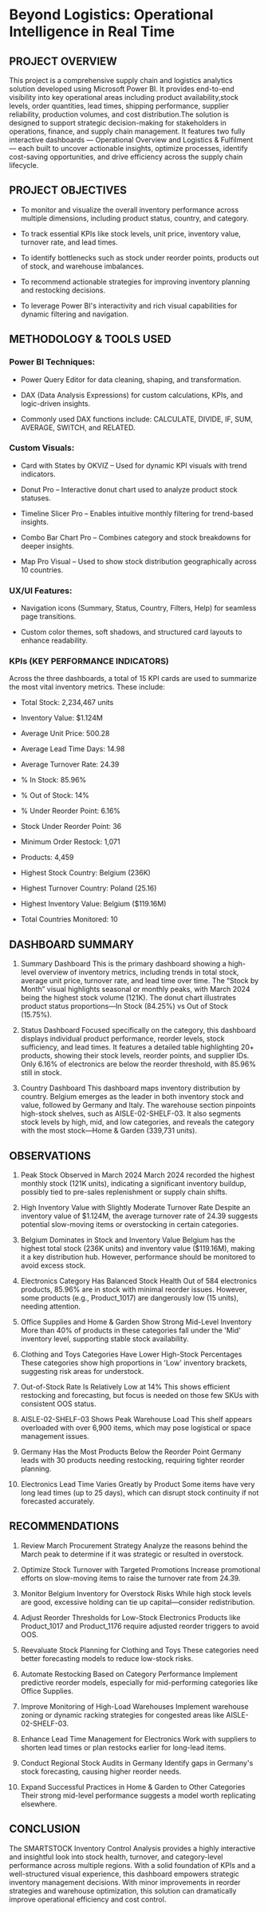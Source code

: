 # Beyond Logistics: Operational Intelligence in Real Time

## PROJECT OVERVIEW
This project is a comprehensive supply chain and logistics analytics solution developed using Microsoft Power BI. It provides end-to-end visibility into key operational areas including product availability,stock levels, order quantities, lead times, shipping performance, supplier reliability, production volumes, and cost distribution.The solution is designed to support strategic decision-making for stakeholders in operations, finance, and supply chain management. It features two fully interactive dashboards — Operational Overview and Logistics & Fulfilment — each built to uncover actionable insights, optimize processes, identify cost-saving opportunities, and drive efficiency across the supply chain lifecycle.
 
## PROJECT  OBJECTIVES
- To monitor and visualize the overall inventory performance across multiple dimensions, including product status, country, and category.

- To track essential KPIs like stock levels, unit price, inventory value, turnover rate, and lead times.

- To identify bottlenecks such as stock under reorder points, products out of stock, and warehouse imbalances.

- To recommend actionable strategies for improving inventory planning and restocking decisions.

- To leverage Power BI's interactivity and rich visual capabilities for dynamic filtering and navigation.

 

## METHODOLOGY & TOOLS USED
### Power BI Techniques:

- Power Query Editor for data cleaning, shaping, and transformation.

- DAX (Data Analysis Expressions) for custom calculations, KPIs, and logic-driven insights.

- Commonly used DAX functions include: CALCULATE, DIVIDE, IF, SUM, AVERAGE, SWITCH, and RELATED.

### Custom Visuals:

- Card with States by OKVIZ – Used for dynamic KPI visuals with trend indicators.

- Donut Pro – Interactive donut chart used to analyze product stock statuses.

- Timeline Slicer Pro – Enables intuitive monthly filtering for trend-based insights.

- Combo Bar Chart Pro – Combines category and stock breakdowns for deeper insights.

- Map Pro Visual – Used to show stock distribution geographically across 10 countries.

### UX/UI Features:

- Navigation icons (Summary, Status, Country, Filters, Help) for seamless page transitions.

- Custom color themes, soft shadows, and structured card layouts to enhance readability.

 
### KPIs (KEY PERFORMANCE INDICATORS)
Across the three dashboards, a total of 15 KPI cards are used to summarize the most vital inventory metrics. These include:

- Total Stock: 2,234,467 units

- Inventory Value: $1.124M

- Average Unit Price: 500.28

- Average Lead Time Days: 14.98

- Average Turnover Rate: 24.39

- % In Stock: 85.96%

- % Out of Stock: 14%

- % Under Reorder Point: 6.16%

- Stock Under Reorder Point: 36

- Minimum Order Restock: 1,071

- Products: 4,459

- Highest Stock Country: Belgium (236K)

- Highest Turnover Country: Poland (25.16)

- Highest Inventory Value: Belgium ($119.16M)

- Total Countries Monitored: 10

 
## DASHBOARD SUMMARY
1. Summary Dashboard
This is the primary dashboard showing a high-level overview of inventory metrics, including trends in total stock, average unit price, turnover rate, and lead time over time. The “Stock by Month” visual highlights seasonal or monthly peaks, with March 2024 being the highest stock volume (121K). The donut chart illustrates product status proportions—In Stock (84.25%) vs Out of Stock (15.75%).

2. Status Dashboard
Focused specifically on the category, this dashboard displays individual product performance, reorder levels, stock sufficiency, and lead times. It features a detailed table highlighting 20+ products, showing their stock levels, reorder points, and supplier IDs. Only 6.16% of electronics are below the reorder threshold, with 85.96% still in stock.

3. Country Dashboard
This dashboard maps inventory distribution by country. Belgium emerges as the leader in both inventory stock and value, followed by Germany and Italy. The warehouse section pinpoints high-stock shelves, such as AISLE-02-SHELF-03. It also segments stock levels by high, mid, and low categories, and reveals the category with the most stock—Home & Garden (339,731 units).

 
 

## OBSERVATIONS
1. Peak Stock Observed in March 2024
March 2024 recorded the highest monthly stock (121K units), indicating a significant inventory buildup, possibly tied to pre-sales replenishment or supply chain shifts.

2. High Inventory Value with Slightly Moderate Turnover Rate
Despite an inventory value of $1.124M, the average turnover rate of 24.39 suggests potential slow-moving items or overstocking in certain categories.

3. Belgium Dominates in Stock and Inventory Value
Belgium has the highest total stock (236K units) and inventory value ($119.16M), making it a key distribution hub. However, performance should be monitored to avoid excess stock.

4. Electronics Category Has Balanced Stock Health
Out of 584 electronics products, 85.96% are in stock with minimal reorder issues. However, some products (e.g., Product_1017) are dangerously low (15 units), needing attention.

5. Office Supplies and Home & Garden Show Strong Mid-Level Inventory
More than 40% of products in these categories fall under the 'Mid' inventory level, supporting stable stock availability.

6. Clothing and Toys Categories Have Lower High-Stock Percentages
These categories show high proportions in 'Low' inventory brackets, suggesting risk areas for understock.

7. Out-of-Stock Rate Is Relatively Low at 14%
This shows efficient restocking and forecasting, but focus is needed on those few SKUs with consistent OOS status.

8. AISLE-02-SHELF-03 Shows Peak Warehouse Load
This shelf appears overloaded with over 6,900 items, which may pose logistical or space management issues.

9. Germany Has the Most Products Below the Reorder Point
Germany leads with 30 products needing restocking, requiring tighter reorder planning.

10. Electronics Lead Time Varies Greatly by Product
Some items have very long lead times (up to 25 days), which can disrupt stock continuity if not forecasted accurately.

 
## RECOMMENDATIONS
1. Review March Procurement Strategy
Analyze the reasons behind the March peak to determine if it was strategic or resulted in overstock.

2. Optimize Stock Turnover with Targeted Promotions
Increase promotional efforts on slow-moving items to raise the turnover rate from 24.39.

3. Monitor Belgium Inventory for Overstock Risks
While high stock levels are good, excessive holding can tie up capital—consider redistribution.

4. Adjust Reorder Thresholds for Low-Stock Electronics
Products like Product_1017 and Product_1176 require adjusted reorder triggers to avoid OOS.

5. Reevaluate Stock Planning for Clothing and Toys
These categories need better forecasting models to reduce low-stock risks.

6. Automate Restocking Based on Category Performance
Implement predictive reorder models, especially for mid-performing categories like Office Supplies.

7. Improve Monitoring of High-Load Warehouses
Implement warehouse zoning or dynamic racking strategies for congested areas like AISLE-02-SHELF-03.

8. Enhance Lead Time Management for Electronics
Work with suppliers to shorten lead times or plan restocks earlier for long-lead items.

9. Conduct Regional Stock Audits in Germany
Identify gaps in Germany's stock forecasting, causing higher reorder needs.

10. Expand Successful Practices in Home & Garden to Other Categories
Their strong mid-level performance suggests a model worth replicating elsewhere.

 

## CONCLUSION
The SMARTSTOCK Inventory Control Analysis provides a highly interactive and insightful look into stock health, turnover, and category-level performance across multiple regions. With a solid foundation of KPIs and a well-structured visual experience, this dashboard empowers strategic inventory management decisions. With minor improvements in reorder strategies and warehouse optimization, this solution can dramatically improve operational efficiency and cost control.
